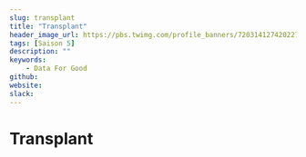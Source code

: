 ```yaml
---
slug: transplant
title: "Transplant"
header_image_url: https://pbs.twimg.com/profile_banners/720314127420227585/1530018723/1500x500
tags: [Saison 5]
description: ""
keywords:
    - Data For Good
github: 
website: 
slack: 
---
```


# Transplant
